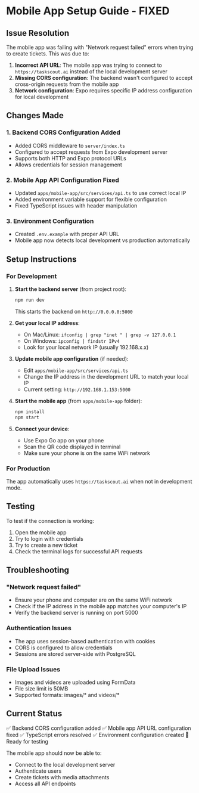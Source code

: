 # Mobile App Setup Guide - FIXED

## Issue Resolution

The mobile app was failing with "Network request failed" errors when trying to create tickets. This was due to:

1. **Incorrect API URL**: The mobile app was trying to connect to `https://taskscout.ai` instead of the local development server
2. **Missing CORS configuration**: The backend wasn't configured to accept cross-origin requests from the mobile app
3. **Network configuration**: Expo requires specific IP address configuration for local development

## Changes Made

### 1. Backend CORS Configuration Added
- Added CORS middleware to `server/index.ts`
- Configured to accept requests from Expo development server
- Supports both HTTP and Expo protocol URLs
- Allows credentials for session management

### 2. Mobile App API Configuration Fixed
- Updated `apps/mobile-app/src/services/api.ts` to use correct local IP
- Added environment variable support for flexible configuration
- Fixed TypeScript issues with header manipulation

### 3. Environment Configuration
- Created `.env.example` with proper API URL
- Mobile app now detects local development vs production automatically

## Setup Instructions

### For Development

1. **Start the backend server** (from project root):
   ```bash
   npm run dev
   ```
   This starts the backend on `http://0.0.0.0:5000`

2. **Get your local IP address**:
   - On Mac/Linux: `ifconfig | grep "inet " | grep -v 127.0.0.1`
   - On Windows: `ipconfig | findstr IPv4`
   - Look for your local network IP (usually 192.168.x.x)

3. **Update mobile app configuration** (if needed):
   - Edit `apps/mobile-app/src/services/api.ts`
   - Change the IP address in the development URL to match your local IP
   - Current setting: `http://192.168.1.153:5000`

4. **Start the mobile app** (from `apps/mobile-app` folder):
   ```bash
   npm install
   npm start
   ```

5. **Connect your device**:
   - Use Expo Go app on your phone
   - Scan the QR code displayed in terminal
   - Make sure your phone is on the same WiFi network

### For Production

The app automatically uses `https://taskscout.ai` when not in development mode.

## Testing

To test if the connection is working:

1. Open the mobile app
2. Try to login with credentials
3. Try to create a new ticket
4. Check the terminal logs for successful API requests

## Troubleshooting

### "Network request failed"
- Ensure your phone and computer are on the same WiFi network
- Check if the IP address in the mobile app matches your computer's IP
- Verify the backend server is running on port 5000

### Authentication Issues
- The app uses session-based authentication with cookies
- CORS is configured to allow credentials
- Sessions are stored server-side with PostgreSQL

### File Upload Issues
- Images and videos are uploaded using FormData
- File size limit is 50MB
- Supported formats: images/* and videos/*

## Current Status

✅ Backend CORS configuration added
✅ Mobile app API URL configuration fixed
✅ TypeScript errors resolved
✅ Environment configuration created
🔄 Ready for testing

The mobile app should now be able to:
- Connect to the local development server
- Authenticate users
- Create tickets with media attachments
- Access all API endpoints